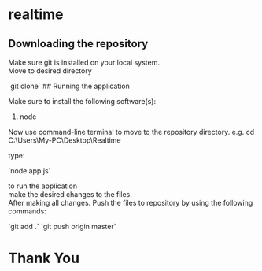 # realtime
## Downloading the repository
<p>Make sure git is installed on your local system.<br>Move to desired directory</p>
`git clone`
## Running the application
<p>Make sure to install the following software(s):</p>
<ol><li>node</li></ol>
<p>Now use command-line terminal to move to the repository directory. e.g. cd C:\Users\My-PC\Desktop\Realtime</p>
<p>type:</p>
`node app.js`
<p>to run the application<br>
make the desired changes to the files.<br> After making all changes. Push the files to repository by using the following commands:</p>
`git add .`
`git push origin master`

# Thank You
